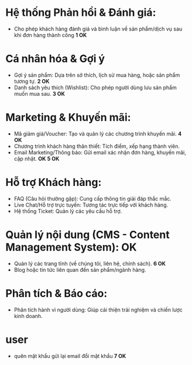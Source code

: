 
# Hệ thống Phản hồi & Đánh giá:
- Cho phép khách hàng đánh giá và bình luận về sản phẩm/dịch vụ sau khi đơn hàng thành công **1 OK**

# Cá nhân hóa & Gợi ý
- Gợi ý sản phẩm: Dựa trên sở thích, lịch sử mua hàng, hoặc sản phẩm tương tự. **2 OK**
- Danh sách yêu thích (Wishlist): Cho phép người dùng lưu sản phẩm muốn mua sau. **3 OK**

# Marketing & Khuyến mãi:
- Mã giảm giá/Voucher: Tạo và quản lý các chương trình khuyến mãi. **4 OK**
- Chương trình khách hàng thân thiết: Tích điểm, xếp hạng thành viên. 
- Email Marketing/Thông báo: Gửi email xác nhận đơn hàng, khuyến mãi, cập nhật. **OK** **5 OK** 

# Hỗ trợ Khách hàng:
- FAQ (Câu hỏi thường gặp): Cung cấp thông tin giải đáp thắc mắc.
- Live Chat/Hỗ trợ trực tuyến: Tương tác trực tiếp với khách hàng.
- Hệ thống Ticket: Quản lý các yêu cầu hỗ trợ.

# Quản lý nội dung (CMS - Content Management System): **OK**
- Quản lý các trang tĩnh (về chúng tôi, liên hệ, chính sách). **6 OK**
- Blog hoặc tin tức liên quan đến sản phẩm/ngành hàng.

# Phân tích & Báo cáo:
- Phân tích hành vi người dùng: Giúp cải thiện trải nghiệm và chiến lược kinh doanh.

# user
- quên mật khẩu gửi lại email đổi mật khẩu **7 OK**
